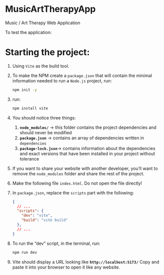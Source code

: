 # MusicArtTherapyApp
Music / Art Therapy Web Application



To test the application:

# Starting the project:

1. Using `Vite` as the build tool.
2. To make the NPM create a `package.json` that will contain the minimal information needed to run a `Node.js` project, run:
    
    ```bash
    npm init -y
    ```
    
3. run:
    
    ```bash
    npm install vite
    ```
    
4. You should notice three things:
    1. **`node_modules/`**  → this folder contains the project dependencies and should never be modified
    2. **`package.json`** → contains an array of dependencies written in `dependencies`
    3. **`package-lock.json`**→ contains information about the dependencies and exact versions that have been installed in your project without tolerance
5. If you want to share your website with another developer, you’ll want to remove the `node_modules` folder and share the rest of the project.
6. Make the following file `index.html`. Do not open the file directly!
7. In `package.json`, replace the `scripts` part with the following:
    
    ```json
    {
      // ...
      "scripts": {
        "dev": "vite",
        "build": "vite build"
      },
      // ...
    }
    ```
    
8. To run the “dev” script, in the terminal, run:
    
    ```bash
    npm run dev
    ```
    
9. Vite should display a URL looking like **`http://localhost:5173/`** Copy and paste it into your browser to open it like any website.
